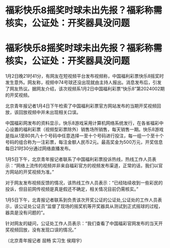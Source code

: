 # 福彩快乐8摇奖时球未出先报？福彩称需核实，公证处：开奖器具没问题

# 福彩快乐8摇奖时球未出先报？福彩称需核实，公证处：开奖器具没问题

1月2日晚21时41分，有网友在短视频平台发布视频称，中国福利彩票快乐8摇奖时发生意外。网友称，视频中74号球还没出现就由主持人报出。消息发布后，引发了网友热议。据网友介绍，该次视频系1月2日中国福利彩票“快乐8”第2024002期的开奖视频。

北京青年报记者1月4日下午检索了中国福利彩票官方网站发布的当期开奖视频回放，该回放视频中并未出现相关口误。

中国福彩网发布的资料显示，快乐8游戏采用计算机网络系统发行，在各省福彩中心设置的福利彩票（视频型彩票除外）销售场所销售，每天销售一期。快乐8游戏是指从1至80共八十个号码中任意选择一至十个号码进行投注，每一组一个至十个号码的组合称为一注彩票，每注金额人民币2元。最高奖金为500万元，开奖信息每日21时30分通过网络直播发布。

1月5日下午，北京青年报记者联系了中国福利彩票投诉热线，热线工作人员表示：“网络上流传的视频并非来自福彩官方的视频发布渠道，正常的话，我们以官方网站的开奖视频为准。”

对于网友发布视频反馈的情况，该热线工作人员表示：“已经陆续收到一些彩民的投诉，但目前网传视频是真是假还不确定，相关情况目前仍需核实。”

1月5日下午，北青报记者联系到负责该次开奖公证的公证处,公证处的工作人员表示，该公证处公证员“监督了现场的摇奖机等开奖器具从测试到正式摇球的过程，器具是没有问题的”。

针对网友的疑问，公证处工作人员表示：“我们查看了中国福彩官网发布的当天开奖视频回放，没有发现口误的情况。”

（北京青年报记者 屈畅 实习生 侯翔宇）

